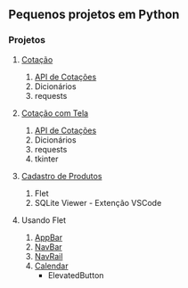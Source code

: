 ## Pequenos projetos em Python

### Projetos
1. [Cotação](https://github.com/rdilimas/small-python-projects/tree/main/1%20-%20Cota%C3%A7%C3%A3o)
    1. [API de Cotações](https://docs.awesomeapi.com.br/api-de-moedas)
    2. Dicionários
    3. requests

2. [Cotação com Tela](https://github.com/rdilimas/small-python-projects/tree/main/2%20-%20Cora%C3%A7%C3%A3o%20com%20Tela)
    1. [API de Cotações](https://docs.awesomeapi.com.br/api-de-moedas)
    2. Dicionários
    3. requests    
    4. tkinter

3. [Cadastro de Produtos](https://github.com/rdilimas/small-python-projects/tree/main/3%20-%20Cadastro%20de%20produtos%20com%20Flet)
    1. Flet
    2. SQLite Viewer - Extenção VSCode

3. Usando Flet
    1. [AppBar](https://github.com/rdilimas/small-python-projects/tree/main/4%20-%20Aplica%C3%A7%C3%B5es%20Flet/01%20-%20AppBar)
    2. [NavBar](https://github.com/rdilimas/small-python-projects/tree/main/4%20-%20Aplica%C3%A7%C3%B5es%20Flet/02%20-%20NavBar)
    3. [NavRail](https://github.com/rdilimas/small-python-projects/tree/main/4%20-%20Aplica%C3%A7%C3%B5es%20Flet/03%20-%20NavRail)
    3. [Calendar](https://github.com/rdilimas/small-python-projects/tree/main/4%20-%20Aplica%C3%A7%C3%B5es%20Flet/04%20-%20Calendario)
        - ElevatedButton
  
  
